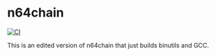 # n64chain
[![CI](https://github.com/7dog123/n64chain/actions/workflows/compile.yml/badge.svg)](https://github.com/7dog123/n64chain/actions/workflows/compile.yml)

This is an edited version of n64chain that just builds binutils and GCC.
